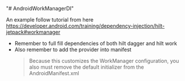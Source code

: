 "# AndroidWorkManagerDI" 

An example follow tutorial from here https://developer.android.com/training/dependency-injection/hilt-jetpack#workmanager

- Remember to full fill dependencies of both hilt dagger and hilt work
- Also remember to add the provider into manifest
  > Because this customizes the WorkManager configuration, you also must remove the default initializer from the AndroidManifest.xml